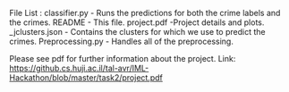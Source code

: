 File List :
classifier.py - Runs the predictions for both the crime labels and the crimes.
README - This file.
project.pdf -Project details and plots.
_jclusters.json - Contains the clusters for which we use to predict the crimes.
Preprocessing.py - Handles all of the preprocessing.

Please see pdf for further information about the project.
Link: https://github.cs.huji.ac.il/tal-avr/IML-Hackathon/blob/master/task2/project.pdf

